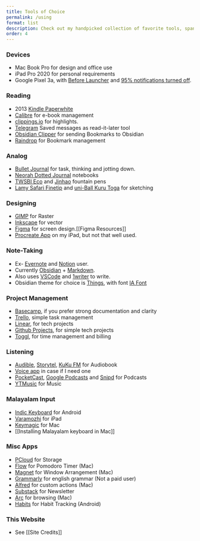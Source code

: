 ```yaml
---
title: Tools of Choice
permalink: /using
format: list
description: Check out my handpicked collection of favorite tools, spanning analog and digital domains (Web, Mac & Android)
order: 4
---
```


### Devices
- Mac Book Pro for design and office use
- iPad Pro 2020 for personal requirements
- Google Pixel 3a, with [Before Launcher](https://play.google.com/store/apps/details?id=com.beforesoft.launcher&hl=en_IN&gl=US) and [95% notifications turned off](https://medium.com/make-time/six-years-with-a-distraction-free-iphone-8cf5eb4f97e3). 

### Reading
- 2013 [Kindle Paperwhite](https://amzn.to/3nGZ5nY)
- [Calibre](https://calibre-ebook.com/)  for e-book management
- [clippings.io](https://www.clippings.io/) for highlights. 
- [Telegram](https://telegram.org/) Saved messages as read-it-later tool
- [Obsidian Clipper](https://github.com/Liamballin/ObsidianBookmark) for sending Bookmarks to Obsidian
- [Raindrop](https://raindrop.io/) for Bookmark management

### Analog
- [Bullet Journal](https://bulletjournal.com/pages/learn) for task, thinking and jotting down.
- [Neorah Dotted Journal](https://amzn.to/3IQX7ys) notebooks 
- [TWSBI Eco](https://amzn.to/3h2FLyU) and [Jinhao](https://amzn.to/3XBuXvs) fountain pens
- [Lamy Safari Finetip](https://amzn.to/3OHOs4z) and [uni-Ball Kuru Toga](https://amzn.to/45PbjRZ) for sketching

### Designing
- [GIMP](https://www.gimp.org/) for Raster
- [Inkscape](https://inkscape.org/)  for vector 
- [Figma](https://www.figma.com/) for screen design.[[Figma Resources]]
- [Procreate App](https://procreate.art/) on my iPad, but not that well used.

### Note-Taking
- Ex- [Evernote](https://evernote.com/) and [Notion](https://www.notion.so/) user.
- Currently [Obsidian](https://obsidian.md/) + [Markdown](https://daringfireball.net/projects/markdown/).
- Also uses [VSCode](https://code.visualstudio.com/) and [1writer](https://1writerapp.com/) to write.
- Obsidian theme for choice is [Things](https://github.com/colineckert/obsidian-things), with font [IA Font](https://github.com/iaolo/iA-Fonts)

### Project Management
- [Basecamp](https://basecamp.com/), if you prefer strong documentation and clarity
- [Trello](https://trello.com/), simple task management
- [Linear](https://linear.app/), for tech projects
- [Github Projects](https://docs.github.com/en/issues/planning-and-tracking-with-projects/creating-projects/creating-a-project), for simple tech projects
- [Toggl](https://toggl.com), for time management and billing

### Listening
- [Audible](https://www.audible.in/), [Storytel](https://www.storytel.com/in/en/), [KuKu FM](https://kukufm.page.link/LQiRZbrFGhBm4U8y5) for Audiobook
- [Voice app](https://play.google.com/store/apps/details?id=de.ph1b.audiobook&hl=en_IN&gl=US) in case if I need one 
- [PocketCast](https://pocketcasts.com), [Google Podcasts](https://podcasts.google.com/) and [Snipd](https://www.snipd.com/) for Podcasts
- [YTMusic](https://music.youtube.com/) for Music

### Malayalam Input
- [Indic Keyboard](https://play.google.com/store/apps/details?id=org.smc.inputmethod.indic&hl=en&gl=US) for Android
- [Varamozhi](https://apps.apple.com/us/app/varamozhi/id514987251)  for iPad
- [Keymagic](https://junix.in/keymagic-with-malayalam/) for Mac
- [[Installing Malayalam keyboard in Mac]]

### Misc Apps
- [PCloud](https://my.pcloud.com/) for Storage
- [Flow](https://flowapp.info/) for Pomodoro Timer (Mac)
- [Magnet](https://apps.apple.com/us/app/magnet/id441258766?mt=12) for Window Arrangement (Mac)
- [Grammarly](https://app.grammarly.com/) for english grammar (Not a paid user)
- [Alfred](https://www.alfredapp.com/) for custom actions (Mac)
- [Substack](https://substack.com/) for Newsletter
- [Arc](https://arc.net/) for browsing (Mac)
- [Habits](https://play.google.com/store/apps/details?id=org.isoron.uhabits&hl=en_IN&gl=US) for Habit Tracking (Android)

### This Website
- See [[Site Credits]]
